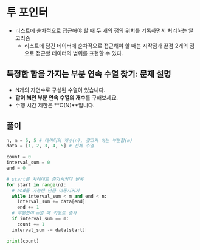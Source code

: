 # 투 포인터

- 리스트에 순차적으로 접근해야 할 때 두 개의 점의 위치를 기록하면서 처리하는 알고리즘
  - 리스트에 담긴 데이터에 순차적으로 접근해야 할 때는 시작점과 끝점 2개의 점으로 접근할 데이터의 범위를 표현할 수 있다.

## 특정한 합을 가지는 부분 연속 수열 찾기: 문제 설명

- N개의 자연수로 구성된 수열이 있습니다.
- **합이 M인 부분 연속 수열의 개수**를 구해보세요.
- 수행 시간 제한은 **O(N)**입니다.

## 풀이

```python
n, m = 5, 5 # 데이터의 개수(n), 찾고자 하는 부분합(m)
data = [1, 2, 3, 4, 5] # 전체 수열

count = 0
interval_sum = 0
end = 0

# start를 차례대로 증가시키며 반복
for start in range(n):
  # end를 가능한 만큼 이동시키기
  while interval_sum < m and end < n:
    interval_sum += data[end]
    end += 1
  # 부분합이 m일 때 카운트 증가
  if interval_sum == m:
    count += 1
  interval_sum -= data[start]

print(count)
```
